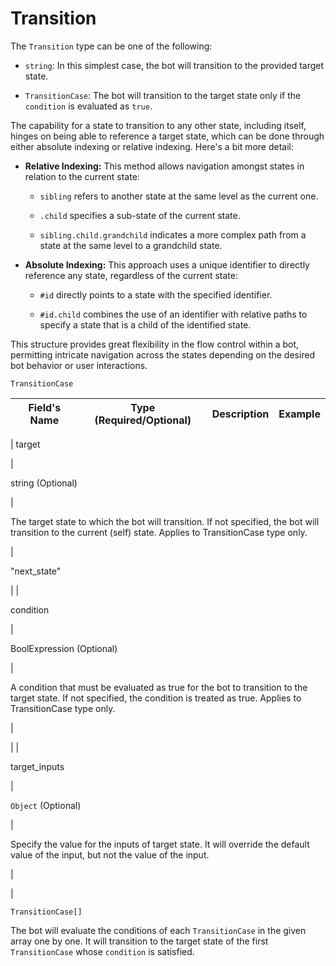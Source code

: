# Transition

The `Transition` type can be one of the following:

-   `string`: In this simplest case, the bot will transition to the provided target state.
    
-   `TransitionCase`: The bot will transition to the target state only if the `condition` is evaluated as `true`.
    

The capability for a state to transition to any other state, including itself, hinges on being able to reference a target state, which can be done through either absolute indexing or relative indexing. Here's a bit more detail:

-   **Relative Indexing:** This method allows navigation amongst states in relation to the current state:
    
    -   `sibling` refers to another state at the same level as the current one.
        
    -   `.child` specifies a sub-state of the current state.
        
    -   `sibling.child.grandchild` indicates a more complex path from a state at the same level to a grandchild state.
        
    
-   **Absolute Indexing:** This approach uses a unique identifier to directly reference any state, regardless of the current state:
    
    -   `#id` directly points to a state with the specified identifier.
        
    -   `#id.child` combines the use of an identifier with relative paths to specify a state that is a child of the identified state.
        
    

This structure provides great flexibility in the flow control within a bot, permitting intricate navigation across the states depending on the desired bot behavior or user interactions.

`TransitionCase`

| Field's Name | Type (Required/Optional) | Description | Example |
| --- | --- | --- | --- |
| 
target

 | 

string (Optional)

 | 

The target state to which the bot will transition. If not specified, the bot will transition to the current (self) state. Applies to TransitionCase type only.

 | 

"next\_state"

 |
| 

condition

 | 

BoolExpression (Optional)

 | 

A condition that must be evaluated as true for the bot to transition to the target state. If not specified, the condition is treated as true. Applies to TransitionCase type only.

 | 

 |
| 

target\_inputs

 | 

`Object` (Optional)

 | 

Specify the value for the inputs of target state. It will override the default value of the input, but not the value of the input.

 | 

 |

`TransitionCase[]`

The bot will evaluate the conditions of each `TransitionCase` in the given array one by one. It will transition to the target state of the first `TransitionCase` whose `condition` is satisfied.